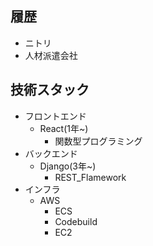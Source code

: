 




## 履歴

- ニトリ
- 人材派遣会社




## 技術スタック

- フロントエンド
  - React(1年~)
    - 関数型プログラミング
- バックエンド
  - Django(3年~)
    - REST_Flamework
- インフラ
  - AWS
    - ECS
    - Codebuild
    - EC2







